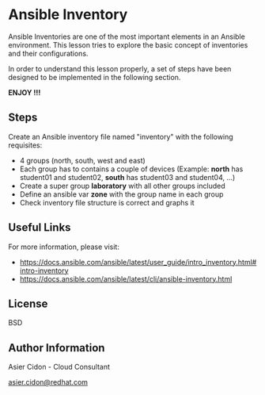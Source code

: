 # Ansible Inventory

Ansible Inventories are one of the most important elements in an Ansible environment. This lesson tries to explore the basic concept of inventories and their configurations.

In order to understand this lesson properly, a set of steps have been designed to be implemented in the following section.

**ENJOY !!!**

## Steps 

Create an Ansible inventory file named "inventory" with the following requisites:

-   4 groups (north, south, west and east)
-   Each group has to contains a couple of devices (Example: **north** has student01 and student02, **south** has student03 and student04, ...)
-   Create a super group **laboratory** with all other groups included
-   Define an ansible var **zone** with the group name in each group
-   Check inventory file structure is correct and graphs it 

## Useful Links

For more information, please visit:

-   https://docs.ansible.com/ansible/latest/user_guide/intro_inventory.html#intro-inventory
-   https://docs.ansible.com/ansible/latest/cli/ansible-inventory.html

License
-------

BSD

Author Information
------------------

 Asier Cidon - Cloud Consultant

 asier.cidon@redhat.com